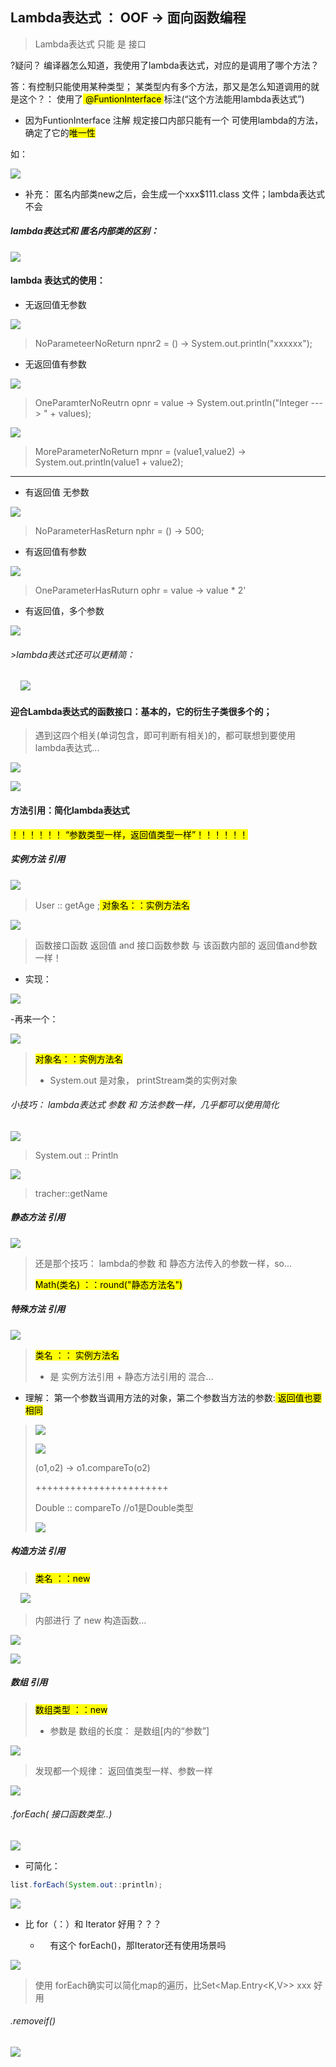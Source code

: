 ## Lambda表达式 ： OOF -> 面向函数编程

> Lambda表达式 只能 是 接口

?疑问？ 编译器怎么知道，我使用了lambda表达式，对应的是调用了哪个方法？

答：有控制只能使用某种类型； 某类型内有多个方法，那又是怎么知道调用的就是这个？： 使用了<mark> @FuntionInterface </mark>标注(“这个方法能用lambda表达式”)    

- 因为FuntionInterface 注解 规定接口内部只能有一个 可使用lambda的方法，确定了它的<mark>唯一性</mark>

如：    

![](/home/administrator/.config/marktext/images/2024-10-09-22-42-35-image.png)







- 补充： 匿名内部类new之后，会生成一个xxx$111.class 文件；lambda表达式不会    



##### lambda表达式和 匿名内部类的区别：

![](/home/administrator/.config/marktext/images/2024-10-10-19-29-50-image.png)





#### lambda 表达式的使用：

- 无返回值无参数

![](/home/administrator/.config/marktext/images/2024-10-10-19-56-41-image.png)

> NoParameteerNoReturn npnr2 = () -> System.out.println("xxxxxx");

- 无返回值有参数

![](/home/administrator/.config/marktext/images/2024-10-10-19-57-38-image.png)

> OneParamterNoReutrn opnr = value -> System.out.println("Integer ---> " + values);

![](/home/administrator/.config/marktext/images/2024-10-10-19-58-49-image.png)

> MoreParameterNoReturn mpnr  = (value1,value2) -> System.out.println(value1 + value2);

---

- 有返回值 无参数

![](/home/administrator/.config/marktext/images/2024-10-10-20-00-24-image.png)

> NoParameterHasReturn nphr = () -> 500;

- 有返回值有参数

![](/home/administrator/.config/marktext/images/2024-10-10-20-01-34-image.png)

> OneParameterHasRuturn ophr = value -> value * 2'

- 有返回值，多个参数

![](/home/administrator/.config/marktext/images/2024-10-10-20-03-05-image.png)



###### >lambda表达式还可以更精简：

    ![](/home/administrator/.config/marktext/images/2024-10-10-20-21-07-image.png)





#### 迎合Lambda表达式的函数接口：基本的，它的衍生子类很多个的；

> 遇到这四个相关(单词包含，即可判断有相关)的，都可联想到要使用 lambda表达式...

![](/home/administrator/.config/marktext/images/2024-10-10-20-29-05-image.png)

![](/home/administrator/.config/marktext/images/2024-10-10-20-29-31-image.png)







#### 方法引用：简化lambda表达式

<mark>！！！！！！ “参数类型一样，返回值类型一样”！！！！！！</mark>

##### 实例方法 引用

![](/home/administrator/.config/marktext/images/2024-10-10-20-36-54-image.png)

> User :: getAge  ;<mark> 对象名：：实例方法名</mark>

![](/home/administrator/.config/marktext/images/2024-10-10-20-43-09-image.png)

> 函数接口函数 返回值 and 接口函数参数   与   该函数内部的 返回值and参数 一样！

- 实现：

![](/home/administrator/.config/marktext/images/2024-10-10-20-45-41-image.png)

-再来一个：

![](/home/administrator/.config/marktext/images/2024-10-10-20-50-17-image.png)

> <mark>对象名：：实例方法名</mark>
> 
> - System.out 是对象， printStream类的实例对象

###### 小技巧： lambda表达式 参数 和 方法参数一样，几乎都可以使用简化

![](/home/administrator/.config/marktext/images/2024-10-10-20-54-02-image.png)

> System.out :: Println

![](/home/administrator/.config/marktext/images/2024-10-10-20-54-52-image.png)

> tracher::getName

##### 静态方法 引用

![](/home/administrator/.config/marktext/images/2024-10-10-20-57-25-image.png)

> 还是那个技巧： lambda的参数 和 静态方法传入的参数一样，so...
> 
> <mark>Math(类名) ：：round("静态方法名")</mark>



##### 特殊方法 引用

![](/home/administrator/.config/marktext/images/2024-10-10-20-59-19-image.png)

> <mark>类名 ：： 实例方法名</mark>
> 
> - 是 实例方法引用 + 静态方法引用的 混合...

- 理解： 第一个参数当调用方法的对象，第二个参数当方法的参数:<mark> 返回值也要相同</mark>

> ![](/home/administrator/.config/marktext/images/2024-10-10-21-03-43-image.png)
> 
> ![](/home/administrator/.config/marktext/images/2024-10-10-21-05-31-image.png)
> 
> (o1,o2) -> o1.compareTo(o2) 
> 
> +++++++++++++++++++++++
> 
> Double :: compareTo   //o1是Double类型
> 
> ![](/home/administrator/.config/marktext/images/2024-10-10-21-08-12-image.png)

##### 构造方法 引用

> <mark>类名 ：：new</mark>

      ![](/home/administrator/.config/marktext/images/2024-10-10-21-12-28-image.png)

> 内部进行 了 new 构造函数...

![](/home/administrator/.config/marktext/images/2024-10-10-21-14-29-image.png)



![](/home/administrator/.config/marktext/images/2024-10-10-21-15-50-image.png)



##### 数组 引用

> <mark>数组类型 ：：new</mark>
> 
> - 参数是 数组的长度： 是数组[内的“参数”]

![](/home/administrator/.config/marktext/images/2024-10-10-21-18-26-image.png)

> 发现都一个规律： 返回值类型一样、参数一样

![](/home/administrator/.config/marktext/images/2024-10-10-21-21-18-image.png)







###### .forEach( 接口函数类型..)

![](/home/administrator/.config/marktext/images/2024-10-10-21-25-18-image.png)

- 可简化：

```java
list.forEach(System.out::println);
```

![](/home/administrator/.config/marktext/images/2024-10-10-21-27-16-image.png)

- 比 for（：）和 Iterator 好用？？？
  
  -     有这个 forEach()，那Iterator还有使用场景吗

![](/home/administrator/.config/marktext/images/2024-10-10-21-30-40-image.png)

> 使用 forEach确实可以简化map的遍历，比Set<Map.Entry<K,V>> xxx 好用





###### .removeif()

![](/home/administrator/.config/marktext/images/2024-10-10-21-35-29-image.png)
